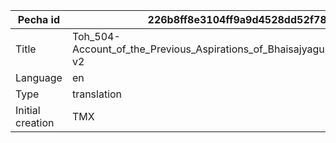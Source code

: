 |Pecha id | 226b8ff8e3104ff9a9d4528dd52f78d2
| --- | --- 
|Title | Toh_504-Account_of_the_Previous_Aspirations_of_Bhaisajyaguruvaiduryaprabha-v2 
|Language | en
|Type | translation
|Initial creation | TMX